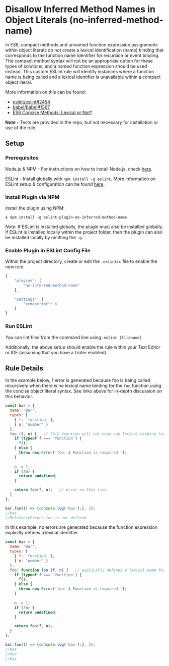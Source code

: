 # Disallow Inferred Method Names in Object Literals (no-inferred-method-name)

In ES6, compact methods and unnamed function expression assignments within object literals do not create a lexical identification (name) binding that corresponds to the function name identifier for recursion or event binding. The compact method syntax will not be an appropriate option for these types of solutions, and a named function expression should be used instead. This custom ESLint rule will identify instances where a function name is being called and a lexical identifier is unavailable within a compact object literal. 

More information on this can be found:
- [eslint/eslint#2454](https://github.com/eslint/eslint/issues/2454#issuecomment-100285220)
- [babel/babel#1367](https://github.com/babel/babel/issues/1367)
- [ES6 Concise Methods: Lexical or Not?](http://blog.getify.com/es6-concise-methods-lexical-or-not/)

**Note** - Tests are provided in the repo, but not necessary for installation or use of the rule.

## Setup

### Prerequisites

Node.js & NPM - For instructions on how to install Node.js, check [here](https://nodejs.org/).

ESLint - Install globally with `npm install -g eslint`. More information on ESLint setup & configuration can be found [here](http://eslint.org/).

### Install Plugin via NPM

Install the plugin using NPM:
```
$ npm install -g eslint-plugin-no-inferred-method-name
```

_Note_: If ESLint is installed globally, the plugin must also be installed globally. If ESLint is installed locally within the project folder, then the plugin can also be installed locally by omitting the `-g`.

### Enable Plugin in ESLint Config File

Within the project directory, create or edit the `.eslintrc` file to enable the new rule.

```js
{
    "plugins": [
        "no-inferred-method-name"
    ],

    "settings": {
        "ecmascript": 6
    }
}
```

### Run ESLint

You can lint files from the command line using:
`eslint [filename]`

Additionally, the above setup should enable the rule within your Text Editor or IDE (assuming that you have a Linter enabled).

## Rule Details

In the example below, 1 error is generated because foo is being called recursively when there is no lexical name binding for the `foo` function using the concise object literal syntax. See links above for in-depth discussion on this behavior.

```js
const bar = {
  name: 'Bar',
  types: [
    { f: 'function' },
    { n: 'number' }
  ],
  foo (f, n) {   // this function will not have any lexical binding for recursive calls
    if (typeof f === 'function') {
      f();
    } else {
      throw new Error('foo: A Function is required.');
    }
    
    n -= 1;
    if (!n) {
      return undefined;
    }

    return foo(f, n);   // error on this line
  }
};

bar.foo(() => {console.log('baz');}, 3);
//baz
//ReferenceError: foo is not defined
```

In this example, no errors are generated because the function expression explicitly defines a lexical identifier.

```js
const bar = {
  name: 'Bar',
  types: [
    { f: 'function' },
    { n: 'number' }
  ],
  foo: function foo (f, n) {   // explicitly defines a lexical name for the method
    if (typeof f === 'function') {
      f();
    } else {
      throw new Error('foo: A Function is required.');
    }
    
    n -= 1;
    if (!n) {
      return undefined;
    }

    return foo(f, n);
  }
};

bar.foo(() => {console.log('baz');}, 3);
//baz
//baz
//baz
```

